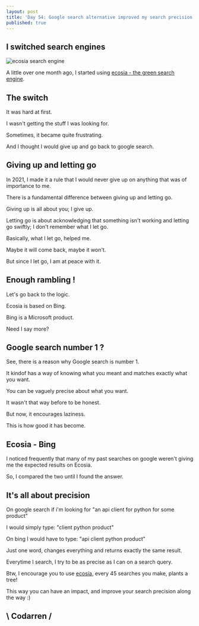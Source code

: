 ```yaml
---
layout: post
title: 'Day 54: Google search alternative improved my search precision'
published: true
---
```

## I switched search engines
![ecosia search engine](https://github.com/codarrenvelvindron/codarrenvelvindron.github.io/raw/master/images/ecosia_search.png)

A little over one month ago, I started using [ecosia - the green search engine](https://blog.codarren.com/Day17-Ecosia_a_green_search_engine/).

## The switch

It was hard at first.

I wasn't getting the stuff I was looking for.

Sometimes, it became quite frustrating.

And I thought I would give up and go back to google search.

## Giving up and letting go

In 2021, I made it a rule that I would never give up on anything that was of importance to me.

There is a fundamental difference between giving up and letting go.

Giving up is all about you; I give up.

Letting go is about acknowledging that something isn't working and letting go swiftly; I don't remember what I let go.

Basically, what I let go, helped me.

Maybe it will come back, maybe it won't.

But since I let go, I am at peace with it.

## Enough rambling !
Let's go back to the logic.

Ecosia is based on Bing.

Bing is a Microsoft product.

Need I say more?

## Google search number 1 ?
See, there is a reason why Google search is number 1.

It kindof has a way of knowing what you meant and matches exactly what you want.

You can be vaguely precise about what you want.

It wasn't that way before to be honest.

But now, it encourages laziness.

This is how good it has become.

## Ecosia - Bing
I noticed frequently that many of my past searches on google weren't giving me the expected results on Ecosia.

So, I compared the two until I found the answer.


## It's all about precision
On google search if i'm looking for "an api client for python for some product"

I would simply type: "client python product"

On bing I would have to type: "api client python product"

Just one word, changes everything and returns exactly the same result.

Everytime I search, I try to be as precise as I can on a search query.

Btw, I encourage you to use [ecosia](https://www.ecosia.org/), every 45 searches you make, plants a tree!

This way you can have an impact, and improve your search precision along the way :)

## \ Codarren /